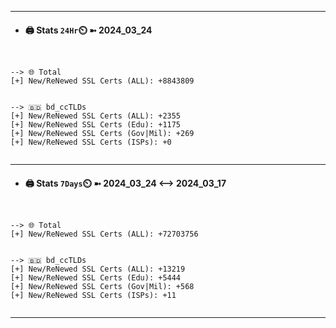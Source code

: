 

---
- #### 🖨️ **Stats** `24Hr`⏲️ ➼ 2024_03_24
```console


--> 🌐 Total
[+] New/ReNewed SSL Certs (ALL): +8843809


--> 🇧🇩 bd_ccTLDs
[+] New/ReNewed SSL Certs (ALL): +2355
[+] New/ReNewed SSL Certs (Edu): +1175
[+] New/ReNewed SSL Certs (Gov|Mil): +269
[+] New/ReNewed SSL Certs (ISPs): +0


```

---
- #### 🖨️ **Stats** `7Days`⏲️ ➼ 2024_03_24 <--> 2024_03_17
```console


--> 🌐 Total
[+] New/ReNewed SSL Certs (ALL): +72703756


--> 🇧🇩 bd_ccTLDs
[+] New/ReNewed SSL Certs (ALL): +13219
[+] New/ReNewed SSL Certs (Edu): +5444
[+] New/ReNewed SSL Certs (Gov|Mil): +568
[+] New/ReNewed SSL Certs (ISPs): +11


```

---

